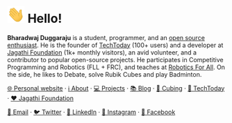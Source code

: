 <!-- markdownlint-disable-next-line -->
# <img src="https://raw.githubusercontent.com/ABSphreak/ABSphreak/master/gifs/Hi.gif" width="40px"> Hello!

**Bharadwaj Duggaraju** is a student, programmer, and an [open source enthusiast](https://github.com/bharadwajduggaraju). He is the founder of [TechToday](https://github.com/bharadwajduggaraju/techtoday) (100+ users) and a developer at [Jagathi Foundation](https://github.com/bharadwajduggaraju/jf) (1k+ monthly visitors), an avid volunteer, and a contributor to popular open-source projects. He participates in Competitive Programming and Robotics (FLL + FRC), and teaches at [Robotics For All](https://roboticsforall.us). On the side, he likes to Debate, solve Rubik Cubes and play Badminton.

[🌐 Personal website](https://bharadwaj.duggaraju.com) · [ℹ️ About](https://bharadwaj.duggaraju.com/#about) · [💻 Projects](https://bharadwaj.duggaraju.com/#projects) · [📚 Blog](https://bharadwaj.duggaraju.com/blog) · [🔳 Cubing](https://www.worldcubeassociation.org/persons/2017DUGG01) · [📰 TechToday](https://techtoday.azurewebsites.net/) · [❤️ Jagathi Foundation](http://jagathifoundation.org)

[📇 Email](mailto:bharadwaj.duggaraju@outlook.com) · [🐦 Twitter](https://twitter.com/bharadwajdugg) · [👔 LinkedIn](https://www.linkedin.com/in/bharadwajduggaraju/) · [📸 Instagram](https://instagram.com/bharadwaj_duggaraju) · [💬 Facebook](https://www.facebook.com/bharadwaj.duggaraju)

<!--Pronounce Guide: (Ba-Rod-Woj) -->
